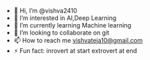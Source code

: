- 👋 Hi, I’m @vishva2410
- 👀 I’m interested in AI,Deep Learning
- 🌱 I’m currently learning Machine learning
- 💞️ I’m looking to collaborate on git
- 📫 How to reach me vishvateja10@gmail.com
- ⚡ Fun fact: inrovert at start extrovert at end

<!---
vishva2410/vishva2410 is a ✨ special ✨ repository because its `README.md` (this file) appears on your GitHub profile.
You can click the Preview link to take a look at your changes.
--->
